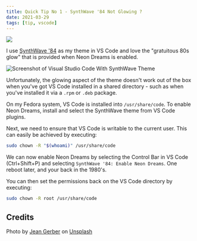 ```yaml
---
title: Quick Tip No 1 - SynthWave '84 Not Glowing ?
date: 2021-03-29
tags: [tip, vscode]
---
```


![](/images/quick.jpg)

I use [SynthWave '84](https://github.com/robb0wen/synthwave-vscode) as my theme in VS Code and love the "gratuitous 80s glow" that is provided when Neon Dreams is enabled.

![Screenshot of Visual Studio Code With SynthWave Theme](https://cdn.hashnode.com/res/hashnode/image/upload/v1617051416172/3nB07Bzhp.png)

Unfortunately, the glowing aspect of the theme doesn't work out of the box when you've got VS Code installed in a shared directory - such as when you've installed it via a `.rpm` or `.deb` package.

On my Fedora system, VS Code is installed into `/usr/share/code`. To enable Neon Dreams, install and select the SynthWave theme from VS Code plugins.

Next, we need to ensure that VS Code is writable to the current user. This can easily be achieved by executing:

```bash
sudo chown -R "$(whoami)" /usr/share/code
```

We can now enable Neon Dreams by selecting the Control Bar in VS Code (Ctrl+Shift+P) and selecting `SynthWave '84: Enable Neon Dreams`. One reboot later, and your back in the 1980's.

You can then set the permissions back on the VS Code directory by executing:

```bash
sudo chown -R root /usr/share/code
```

## Credits

Photo by <a href="https://unsplash.com/@the_gerbs1?utm_source=unsplash&utm_medium=referral&utm_content=creditCopyText">Jean Gerber</a> on <a href="https://unsplash.com/s/photos/quick?utm_source=unsplash&utm_medium=referral&utm_content=creditCopyText">Unsplash</a>
